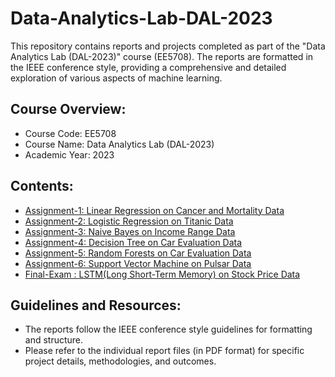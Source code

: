 # Data-Analytics-Lab-DAL-2023
This repository contains reports and projects completed as part of the "Data Analytics Lab (DAL-2023)" course (EE5708). The reports are formatted in the IEEE conference style, providing a comprehensive and detailed exploration of various aspects of machine learning.

## Course Overview:
- Course Code: EE5708
- Course Name: Data Analytics Lab (DAL-2023)
- Academic Year: 2023

## Contents:
* [Assignment-1: Linear Regression on Cancer and Mortality Data](https://github.com/ArunPalaniappan/Data-Analytics-Lab-DAL-2023/blob/main/me20b036_DAL_Asgt_1.pdf)
* [Assignment-2: Logistic Regression on Titanic Data](https://github.com/ArunPalaniappan/Data-Analytics-Lab-DAL-2023/blob/main/me20b036_DAL_Asgt_2.pdf)
* [Assignment-3: Naive Bayes on Income Range Data](https://github.com/ArunPalaniappan/Data-Analytics-Lab-DAL-2023/blob/main/me20b036_DAL_Asgt_3.pdf)
* [Assignment-4: Decision Tree on Car Evaluation Data](https://github.com/ArunPalaniappan/Data-Analytics-Lab-DAL-2023/blob/main/me20b036_DAL_Asgt_4.pdf)
* [Assignment-5: Random Forests on Car Evaluation Data](https://github.com/ArunPalaniappan/Data-Analytics-Lab-DAL-2023/blob/main/me20b036_DAL_Asgt_5.pdf)
* [Assignment-6: Support Vector Machine on Pulsar Data](https://github.com/ArunPalaniappan/Data-Analytics-Lab-DAL-2023/blob/main/me20b036_DAL_Asgt_6.pdf)
* [Final-Exam  : LSTM(Long Short-Term Memory) on Stock Price Data](https://github.com/ArunPalaniappan/Data-Analytics-Lab-DAL-2023/blob/main/me20b036_DAL_Final_Exam.pdf)

## Guidelines and Resources:
- The reports follow the IEEE conference style guidelines for formatting and structure.
- Please refer to the individual report files (in PDF format) for specific project details, methodologies, and outcomes.
